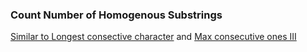 ### __Count Number of Homogenous Substrings__
[Similar to Longest consective character](https://github.com/gauravkr0071/Data_Structures_and_Algorithms/blob/master/Strings/Longest%20Consecutive%20Characters.md) and [Max consecutive ones III]()
